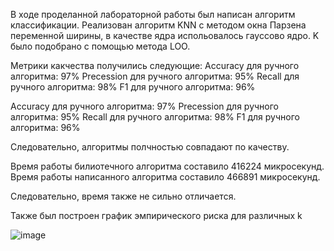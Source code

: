 В ходе проделанной лабораторной работы был написан алгоритм классификации. Реализован алгоритм KNN с методом окна Парзена переменной ширины, в качестве ядра испольовалось гауссово ядро. K было подобрано с помощью метода LOO. 

Метрики какчества получились следующие:
Accuracy для ручного алгоритма: 97%
Precession для ручного алгоритма: 95%
Recall для ручного алгоритма: 98%
F1 для ручного алгоритма: 96%

Accuracy для ручного алгоритма: 97%
Precession для ручного алгоритма: 95%
Recall для ручного алгоритма: 98%
F1 для ручного алгоритма: 96%

Следовательно, алгоритмы полчностью совпадают по качеству. 

Время работы билиотечного алгоритма составило 416224 микросекунд.
Время работы написанного алгоритма составило 466891 микросекунд.

Следовательно, время также не сильно отличается.

Также был построен график эмпирического риска для различных k

![image](https://github.com/user-attachments/assets/0ea17799-6c89-490f-80a4-cba5668fd7fe)

